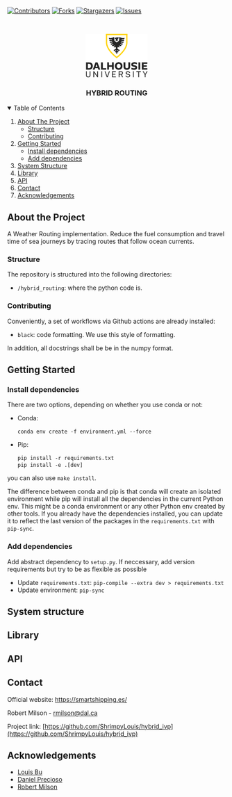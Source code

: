 <!-- README template: https://github.com/othneildrew/Best-README-Template -->

<!-- PROJECT SHIELDS -->
<!--
*** I'm using markdown "reference style" links for readability.
*** Reference links are enclosed in brackets [ ] instead of parentheses ( ).
*** See the bottom of this document for the declaration of the reference variables
*** for contributors-url, forks-url, etc. This is an optional, concise syntax you may use.
*** https://www.markdownguide.org/basic-syntax/#reference-style-links
-->
[![Contributors][contributors-shield]][contributors-url]
[![Forks][forks-shield]][forks-url]
[![Stargazers][stars-shield]][stars-url]
[![Issues][issues-shield]][issues-url]

<!-- PROJECT LOGO -->
<br />
<p align="center">
  <a href="https://github.com/ShrimpyLouis">
    <img src="img/dalhousie.png" alt="Logo" width="auto" height="100">
  </a>

  <h3 align="center">HYBRID ROUTING</h3>
</p>


<!-- TABLE OF CONTENTS -->
<details open="open">
  <summary>Table of Contents</summary>
  <ol>
    <li>
      <a href="#about-the-project">About The Project</a>
      <ul>
        <li><a href="#structure">Structure</a></li>
        <li><a href="#contributing">Contributing</a></li>
      </ul>
    </li>
    <li>
      <a href="#getting-started">Getting Started</a>
      <ul>
        <li><a href="#install-dependencies">Install dependencies</a></li>
        <li><a href="#add-dependencies">Add dependencies</a></li>
      </ul>
    </li>
    <li>
      <a href="#system-structure">System Structure</a>
    </li>
    <li>
    <a href="#library">Library</a>
    </li>
    <li><a href="#api">API</a></li>
    <li><a href="#contact">Contact</a></li>
    <li><a href="#acknowledgements">Acknowledgements</a></li>
  </ol>
</details>

## About the Project

A Weather Routing implementation. Reduce the fuel consumption and travel time of sea journeys by tracing routes that follow ocean currents.

### Structure

The repository is structured into the following directories:

- `/hybrid_routing`: where the python code is.


### Contributing

Conveniently, a set of workflows via Github actions are already installed:

- `black`: code formatting. We use this style of formatting.

In addition, all docstrings shall be be in the numpy format.

## Getting Started

### Install dependencies

There are two options, depending on whether you use conda or not:

- Conda: 
  ```
  conda env create -f environment.yml --force
  ```

- Pip: 
  ```
  pip install -r requirements.txt
  pip install -e .[dev]
  ```

you can also use `make install`.

The difference between conda and pip is that conda will create an isolated environment while pip will install all the dependencies in the current Python env. This might be a conda environment or any other Python env created by other tools. If you already have the dependencies installed, you can update it to reflect the last version of the packages in the `requirements.txt` with `pip-sync`. 

### Add dependencies

Add abstract dependency to `setup.py`. If neccessary, add version requirements but try to be as flexible as possible

- Update `requirements.txt`: `pip-compile --extra dev > requirements.txt`
- Update environment: `pip-sync`

## System structure

## Library

## API

## Contact

Official website: https://smartshipping.es/

Robert Milson - rmilson@dal.ca

Project link: [https://github.com/ShrimpyLouis/hybrid_ivp](https://github.com/ShrimpyLouis/hybrid_ivp)

## Acknowledgements

* [Louis Bu](https://github.com/ShrimpyLouis/)
* [Daniel Precioso](https://www.linkedin.com/in/daniel-precioso-garcelan/)
* [Robert Milson](https://www.dal.ca/faculty/science/math-stats/faculty-staff/our-faculty/mathematics/robert-milson.html)

<!-- MARKDOWN LINKS & IMAGES -->
<!-- https://www.markdownguide.org/basic-syntax/#reference-style-links -->
[contributors-shield]: https://img.shields.io/github/contributors/ShrimpyLouis/hybrid_ivp.svg?style=for-the-badge
[contributors-url]: https://github.com/ShrimpyLouis/hybrid_ivp/graphs/contributors
[forks-shield]: https://img.shields.io/github/forks/ShrimpyLouis/hybrid_ivp.svg?style=for-the-badge
[forks-url]: https://github.com/ShrimpyLouis/hybrid_ivp/network/members
[stars-shield]: https://img.shields.io/github/stars/ShrimpyLouis/hybrid_ivp.svg?style=for-the-badge
[stars-url]: https://github.com/ShrimpyLouis/hybrid_ivp/stargazers
[issues-shield]: https://img.shields.io/github/issues/ShrimpyLouis/hybrid_ivp.svg?style=for-the-badge
[issues-url]: https://github.com/ShrimpyLouis/hybrid_ivp/issues
